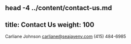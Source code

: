 head -4 ../content/contact-us.md
---
title: Contact Us
weight: 100
---
Carliane Johnson
carliane@seajayenv.com
(415) 484-6985

